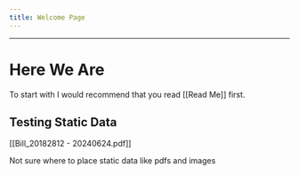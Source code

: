 ```yaml
---
title: Welcome Page
---
```

***
# Here We Are

To start with I would recommend that you read [[Read Me]] first.

## Testing Static Data

[[Bill_20182812 - 20240624.pdf]]

Not sure where to place static data like pdfs and images 

